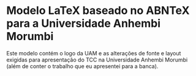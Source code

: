 # Modelo LaTeX baseado no ABNTeX para a Universidade Anhembi Morumbi

Este modelo contém o logo da UAM e as alterações de fonte e layout exigidas para apresentação do TCC na Universidade Anhembi Morumbi (além de conter o trabalho que eu apresentei para a banca).
